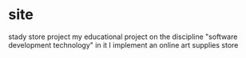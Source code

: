 # site
stady store project
my educational project on the discipline "software development technology"
in it I implement an online art supplies store
